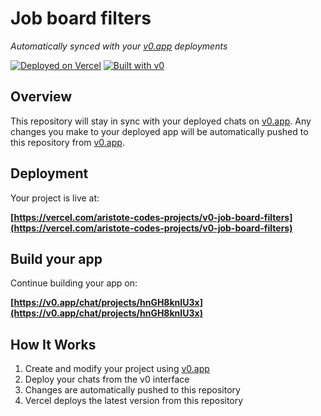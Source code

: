 # Job board filters

*Automatically synced with your [v0.app](https://v0.app) deployments*

[![Deployed on Vercel](https://img.shields.io/badge/Deployed%20on-Vercel-black?style=for-the-badge&logo=vercel)](https://vercel.com/aristote-codes-projects/v0-job-board-filters)
[![Built with v0](https://img.shields.io/badge/Built%20with-v0.app-black?style=for-the-badge)](https://v0.app/chat/projects/hnGH8knIU3x)

## Overview

This repository will stay in sync with your deployed chats on [v0.app](https://v0.app).
Any changes you make to your deployed app will be automatically pushed to this repository from [v0.app](https://v0.app).

## Deployment

Your project is live at:

**[https://vercel.com/aristote-codes-projects/v0-job-board-filters](https://vercel.com/aristote-codes-projects/v0-job-board-filters)**

## Build your app

Continue building your app on:

**[https://v0.app/chat/projects/hnGH8knIU3x](https://v0.app/chat/projects/hnGH8knIU3x)**

## How It Works

1. Create and modify your project using [v0.app](https://v0.app)
2. Deploy your chats from the v0 interface
3. Changes are automatically pushed to this repository
4. Vercel deploys the latest version from this repository